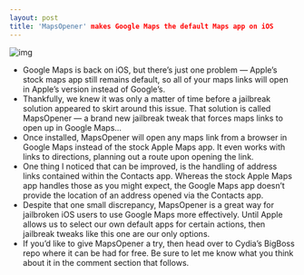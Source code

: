 ```yaml
---
layout: post
title: 'MapsOpener' makes Google Maps the default Maps app on iOS
---
```

![img](http://media.idownloadblog.com/wp-content/uploads/2012/12/MapsOpener1.png)
* Google Maps is back on iOS, but there’s just one problem — Apple’s stock maps app still remains default, so all of your maps links will open in Apple’s version instead of Google’s.
* Thankfully, we knew it was only a matter of time before a jailbreak solution appeared to skirt around this issue. That solution is called MapsOpener — a brand new jailbreak tweak that forces maps links to open up in Google Maps…
* Once installed, MapsOpener will open any maps link from a browser in Google Maps instead of the stock Apple Maps app. It even works with links to directions, planning out a route upon opening the link.
* One thing I noticed that can be improved, is the handling of address links contained within the Contacts app. Whereas the stock Apple Maps app handles those as you might expect, the Google Maps app doesn’t provide the location of an address opened via the Contacts app.
* Despite that one small discrepancy, MapsOpener is a great way for jailbroken iOS users to use Google Maps more effectively. Until Apple allows us to select our own default apps for certain actions, then jailbreak tweaks like this one are our only options.
* If you’d like to give MapsOpener a try, then head over to Cydia’s BigBoss repo where it can be had for free. Be sure to let me know what you think about it in the comment section that follows.

